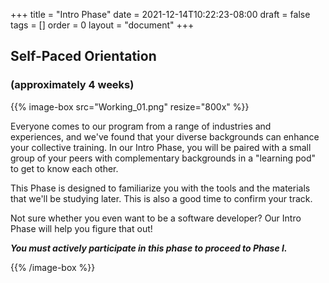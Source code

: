 +++
title = "Intro Phase"
date = 2021-12-14T10:22:23-08:00
draft = false
tags = []
order = 0
layout = "document"
+++

## Self-Paced Orientation

### (approximately 4 weeks)

{{% image-box src="Working_01.png" resize="800x" %}}

Everyone comes to our program from a range of industries and experiences, and
we've found that your diverse backgrounds can enhance your collective training.
In our Intro Phase, you will be paired with a small group of your peers with
complementary backgrounds in a "learning pod" to get to know each other.

This Phase is designed to familiarize you with the tools and the materials that
we'll be studying later.  This is also a good time to confirm your track.

Not sure whether you even want to be a software developer? Our Intro Phase will
help you figure that out!

***You must actively participate in this phase to proceed to Phase I.***

{{% /image-box %}}
